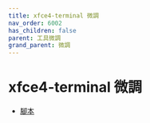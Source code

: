 ```yaml
---
title: xfce4-terminal 微調
nav_order: 6002
has_children: false
parent: 工具微調
grand_parent: 微調
---
```



# xfce4-terminal 微調


* [腳本](https://github.com/samwhelp/note-about-manjaro/tree/gh-pages/_demo/adjustment/tool/xfce4-terminal)
